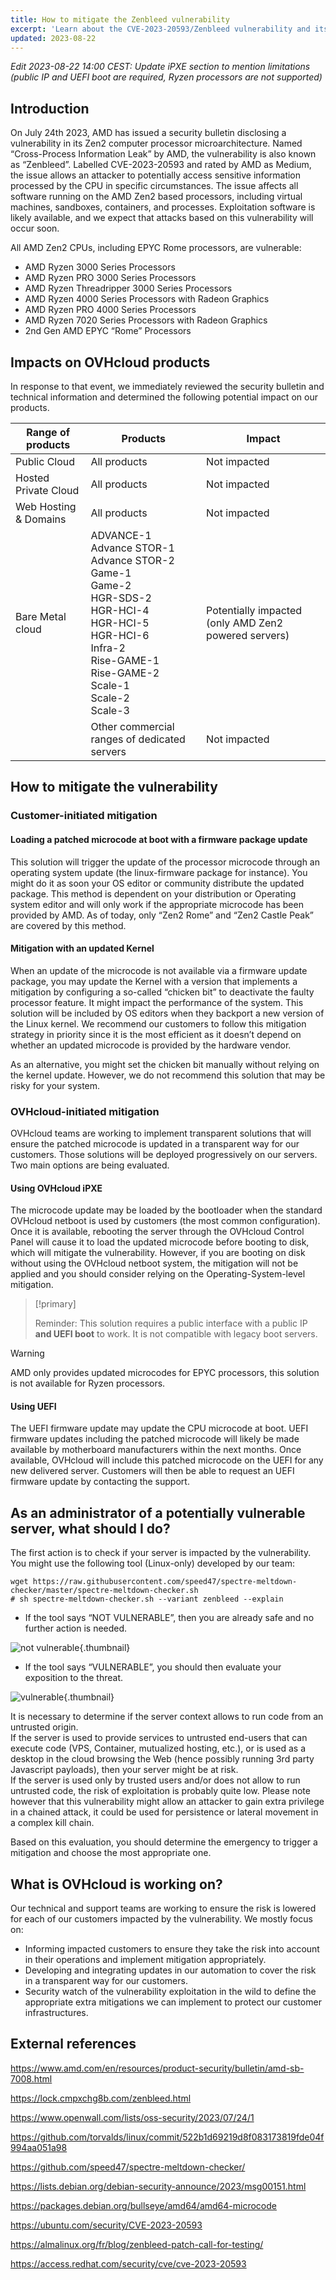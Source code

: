 ```yaml
---
title: How to mitigate the Zenbleed vulnerability
excerpt: 'Learn about the CVE-2023-20593/Zenbleed vulnerability and its impacts on OVHcloud products'
updated: 2023-08-22
---
```


*Edit 2023-08-22 14:00 CEST: Update iPXE section to mention limitations (public IP and UEFI boot are required, Ryzen processors are not supported)*

## Introduction

On July 24th 2023, AMD has issued a security bulletin disclosing a vulnerability in its Zen2 computer processor microarchitecture. Named “Cross-Process Information Leak” by AMD, the vulnerability is also known as “Zenbleed”. Labelled CVE-2023-20593 and rated by AMD as Medium, the issue allows an attacker to potentially access sensitive information processed by the CPU in specific circumstances. The issue affects all software running on the AMD Zen2 based processors, including virtual machines, sandboxes, containers, and processes. Exploitation software is likely available, and we expect that attacks based on this vulnerability will occur soon.

All AMD Zen2 CPUs, including EPYC Rome processors, are vulnerable:

- AMD Ryzen 3000 Series Processors
- AMD Ryzen PRO 3000 Series Processors
- AMD Ryzen Threadripper 3000 Series Processors
- AMD Ryzen 4000 Series Processors with Radeon Graphics
- AMD Ryzen PRO 4000 Series Processors
- AMD Ryzen 7020 Series Processors with Radeon Graphics
- 2nd Gen AMD EPYC “Rome” Processors

## Impacts on OVHcloud products

In response to that event, we immediately reviewed the security bulletin and technical information and determined the following potential impact on our products.

| Range of products     | Products                                                                                                                                                                                        | Impact                                               |
|-----------------------|-------------------------------------------------------------------------------------------------------------------------------------------------------------------------------------------------|------------------------------------------------------|
| Public Cloud          | All products                                                                                                                                                                                    | Not impacted                                         |
| Hosted Private Cloud  | All products                                                                                                                                                                                    | Not impacted                                         |
| Web Hosting & Domains | All products                                                                                                                                                                                    | Not impacted                                         |
| Bare Metal cloud      | ADVANCE-1<br>Advance STOR-1<br>Advance STOR-2<br>Game-1<br>Game-2<br>HGR-SDS-2<br>HGR-HCI-4<br>HGR-HCI-5<br>HGR-HCI-6<br>Infra-2<br>Rise-GAME-1<br>Rise-GAME-2<br>Scale-1<br>Scale-2<br>Scale-3 | Potentially impacted (only AMD Zen2 powered servers) |
|                       | Other commercial ranges of dedicated servers                                                                                                                                                    | Not impacted                                         |

## How to mitigate the vulnerability

### Customer-initiated mitigation

#### Loading a patched microcode at boot with a firmware package update

This solution will trigger the update of the processor microcode through an operating system update (the linux-firmware package for instance). You might do it as soon your OS editor or community distribute the updated package. This method is dependent on your distribution or Operating system editor and will only work if the appropriate microcode has been provided by AMD. As of today, only “Zen2 Rome” and “Zen2 Castle Peak” are covered by this method.

#### Mitigation with an updated Kernel

When an update of the microcode is not available via a firmware update package, you may update the Kernel with a version that implements a mitigation by configuring a so-called “chicken bit” to deactivate the faulty processor feature. It might impact the performance of the system. This solution will be included by OS editors when they backport a new version of the Linux kernel. We recommend our customers to follow this mitigation strategy in priority since it is the most efficient as it doesn’t depend on whether an updated microcode is provided by the hardware vendor.

As an alternative, you might set the chicken bit manually without relying on the kernel update. However, we do not recommend this solution that may be risky for your system.

### OVHcloud-initiated mitigation

OVHcloud teams are working to implement transparent solutions that will ensure the patched microcode is updated in a transparent way for our customers. Those solutions will be deployed progressively on our servers. Two main options are being evaluated.

#### Using OVHcloud iPXE

The microcode update may be loaded by the bootloader when the standard OVHcloud netboot is used by customers (the most common configuration). Once it is available, rebooting the server through the OVHcloud Control Panel will cause it to load the updated microcode before booting to disk, which will mitigate the vulnerability. However, if you are booting on disk without using the OVHcloud netboot system, the mitigation will not be applied and you should consider relying on the Operating-System-level mitigation.

> [!primary]
>
> Reminder: This solution requires a public interface with a public IP **and UEFI boot** to work. It is not compatible with legacy boot servers.

> [!warning]
>
> AMD only provides updated microcodes for EPYC processors, this solution is not available for Ryzen processors.

#### Using UEFI

The UEFI firmware update may update the CPU microcode at boot. UEFI firmware updates including the patched microcode will likely be made available by motherboard manufacturers within the next months. Once available, OVHcloud will include this patched microcode on the UEFI for any new delivered server. Customers will then be able to request an UEFI firmware update by contacting the support.

## As an administrator of a potentially vulnerable server, what should I do?

The first action is to check if your server is impacted by the vulnerability. You might use the following tool (Linux-only) developed by our team:

```
wget https://raw.githubusercontent.com/speed47/spectre-meltdown-checker/master/spectre-meltdown-checker.sh
# sh spectre-meltdown-checker.sh --variant zenbleed --explain
```

- If the tool says “NOT VULNERABLE”, then you are already safe and no further action is needed.

![not vulnerable](vulnerability-zenbleed_images_notvulnerable.png){.thumbnail}

- If the tool says “VULNERABLE”, you should then evaluate your exposition to the threat. 

![vulnerable](vulnerability-zenbleed_images_vulnerable.png){.thumbnail}

It is necessary to determine if the server context allows to run code from an untrusted origin.<br>
If the server is used to provide services to untrusted end-users that can execute code (VPS, Container, mutualized hosting, etc.), or is used as a desktop in the cloud browsing the Web (hence possibly running 3rd party Javascript payloads), then your server might be at risk.<br>
If the server is used only by trusted users and/or does not allow to run untrusted code, the risk of exploitation is probably quite low. Please note however that this vulnerability might allow an attacker to gain extra privilege in a chained attack, it could be used for persistence or lateral movement in a complex kill chain.

Based on this evaluation, you should determine the emergency to trigger a mitigation and choose the most appropriate one.

## What is OVHcloud is working on?

Our technical and support teams are working to ensure the risk is lowered for each of our customers impacted by the vulnerability. We mostly focus on:

- Informing impacted customers to ensure they take the risk into account in their operations and implement mitigation appropriately.
- Developing and integrating updates in our automation to cover the risk in a transparent way for our customers.
- Security watch of the vulnerability exploitation in the wild to define the appropriate extra mitigations we can implement to protect our customer infrastructures.

## External references

<https://www.amd.com/en/resources/product-security/bulletin/amd-sb-7008.html>

<https://lock.cmpxchg8b.com/zenbleed.html>

<https://www.openwall.com/lists/oss-security/2023/07/24/1>

<https://github.com/torvalds/linux/commit/522b1d69219d8f083173819fde04f994aa051a98>

<https://github.com/speed47/spectre-meltdown-checker/>

<https://lists.debian.org/debian-security-announce/2023/msg00151.html>

<https://packages.debian.org/bullseye/amd64/amd64-microcode>

<https://ubuntu.com/security/CVE-2023-20593>

<https://almalinux.org/fr/blog/zenbleed-patch-call-for-testing/>

<https://access.redhat.com/security/cve/cve-2023-20593>
